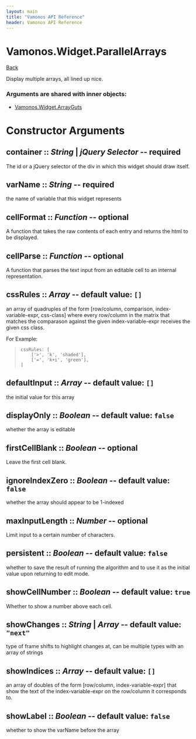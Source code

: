```yaml
---
layout: main
title: "Vamonos API Reference"
header: Vamonos API Reference
---
```



Vamonos.Widget.ParallelArrays
=============================

[Back](index.html)

Display multiple arrays, all lined up nice.


### Arguments are shared with inner objects:

 * [Vamonos.Widget.ArrayGuts](widget-arrayguts.html)


Constructor Arguments
=====================

## **container** :: *String* | *jQuery Selector* -- **required**

The id or a jQuery selector of the div in which this widget should draw itself.



## **varName** :: *String* -- **required**

the name of variable that this widget represents



## **cellFormat** :: *Function* -- optional

A function that takes the raw contents of each entry and returns the html to be displayed.



## **cellParse** :: *Function* -- optional

A function that parses the text input from an editable cell to an internal representation.



## **cssRules** :: *Array* -- default value: `[]`

an array of quadruples of the form [row/column, comparison, index-variable-expr, css-class] where every row/column in the matrix that matches the comparason against the given index-variable-expr receives the given css class.

For Example:

>     cssRules: [
>         ['>', 'k', 'shaded'],
>         ['=', 'k+i', 'green'],
>     ]



## **defaultInput** :: *Array* -- default value: `[]`

the initial value for this array



## **displayOnly** :: *Boolean* -- default value: `false`

whether the array is editable



## **firstCellBlank** :: *Boolean* -- optional

Leave the first cell blank.



## **ignoreIndexZero** :: *Boolean* -- default value: `false`

whether the array should appear to be 1-indexed



## **maxInputLength** :: *Number* -- optional

Limit input to a certain number of characters.



## **persistent** :: *Boolean* -- default value: `false`

whether to save the result of running the algorithm and to use it as the initial value upon returning to edit mode.



## **showCellNumber** :: *Boolean* -- default value: `true`

Whether to show a number above each cell.



## **showChanges** :: *String* | *Array* -- default value: `"next"`

type of frame shifts to highlight changes at, can be multiple types with an array of strings



## **showIndices** :: *Array* -- default value: `[]`

an array of doubles of the form [row/column, index-variable-expr] that show the text of the index-variable-expr on the row/column it corresponds to.



## **showLabel** :: *Boolean* -- default value: `false`

whether to show the varName before the array



